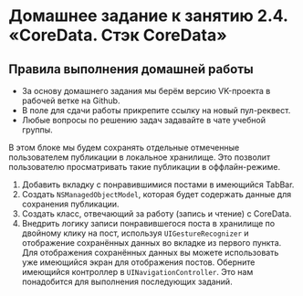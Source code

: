 # Домашнее задание к занятию 2.4. «CoreData. Стэк CoreData»

## Правила выполнения домашней работы
* За основу домашнего задания мы берём версию VK-проекта в рабочей ветке на Github. 
* В поле для сдачи работы прикрепите ссылку на новый пул-реквест.
* Любые вопросы по решению задач задавайте в чате учебной группы.

В этом блоке мы будем сохранять отдельные отмеченные пользователем публикации в локальное хранилище. 
Это позволит пользователю просматривать такие публикации в оффлайн-режиме.

 1. Добавить вкладку с понравившимися постами в имеющийся TabBar.
 2. Создать `NSManagedObjectModel`, которая будет содержать данные для сохранения публикации.
 3. Создать класс, отвечающий за работу (запись и чтение) с CoreData.
 4. Внедрить логику записи понравившегося поста в хранилище по двойному клику на пост, используя `UIGestureRecognizer` 
 и отображение сохранённых данных во вкладке из первого пункта. 
Для отображения сохранённых данных вы можете использовать уже имеющийся экран для отображения постов. Оберните имеющийся контроллер в `UINavigationController`. 
 Это нам понадобится для выполнения последующих заданий.

